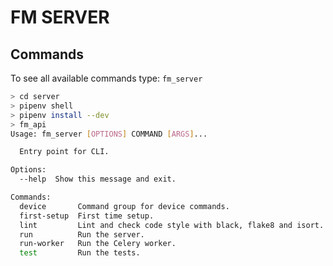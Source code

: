 # FM SERVER 

## Commands

To see all available commands type: `fm_server`

```bash
> cd server
> pipenv shell
> pipenv install --dev
> fm_api
Usage: fm_server [OPTIONS] COMMAND [ARGS]...

  Entry point for CLI.

Options:
  --help  Show this message and exit.

Commands:
  device       Command group for device commands.
  first-setup  First time setup.
  lint         Lint and check code style with black, flake8 and isort.
  run          Run the server.
  run-worker   Run the Celery worker.
  test         Run the tests.
```